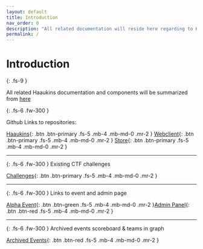 ```yaml
---
layout: default
title: Introduction
nav_order: 0
description: "All related documentation will reside here regarding to Haaukins, such as webclient, store, haaukins itself."
permalink: /
---
```


# Introduction       
{: .fs-9 }

All related Haaukins documentation and components will be summarized from [here](https://docs.haaukins.com)


{: .fs-6 .fw-300 }

Github Links to repositories: 

[Haaukins](https://github.com/aau-network-security/haaukins){: .btn .btn-primary .fs-5 .mb-4 .mb-md-0 .mr-2 } [Webclient](https://github.com/aau-network-security/haaukins-webclient){: .btn .btn-primary .fs-5 .mb-4 .mb-md-0 .mr-2 } [Store](https://github.com/aau-network-security/haaukins-store){: .btn .btn-primary .fs-5 .mb-4 .mb-md-0 .mr-2 } 

---

{: .fs-6 .fw-300 }
Existing CTF challenges

[Challenges](/docs/challenges){: .btn .btn-primary .fs-5 .mb-4 .mb-md-0 .mr-2 }

--- 

{: .fs-6 .fw-300 }
Links to event and admin page

[Alpha Event](https://alpha.haaukins.com){: .btn .btn-green .fs-5 .mb-4 .mb-md-0 .mr-2 }[Admin Panel](https://admin.haaukins.com:8003/){: .btn .btn-red .fs-5 .mb-4 .mb-md-0 .mr-2 }

---

{: .fs-6 .fw-300 } 
Archived events scoreboard & teams in graph

[Archived Events](/docs/archivedevents){: .btn .btn-red .fs-5 .mb-4 .mb-md-0 .mr-2 }


